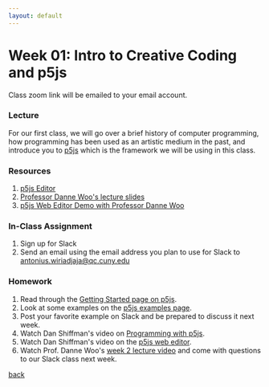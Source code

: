 ```yaml
---
layout: default
---
```


# Week 01: Intro to Creative Coding and p5js

Class zoom link will be emailed to your email account.

### Lecture
For our first class, we will go over a brief history of computer programming, how programming has been used as an artistic medium in the past, and introduce you to [p5js](https://p5js.org/) which is the framework we will be using in this class.

### Resources
1. [p5js Editor](http://editor.p5js.org/)
2. [Professor Danne Woo's lecture slides](https://teaching-files.s3.us-east-2.amazonaws.com/creativecoding/lectures/creativecoding_week01.pdf)
3. [p5js Web Editor Demo with Professor Danne Woo](https://www.youtube.com/watch?v=edJKmfNq8Xg)

### In-Class Assignment
1. Sign up for Slack
2. Send an email using the email address you plan to use for Slack to [antonius.wiriadjaja@qc.cuny.edu](mailto:antonius.wiriadjaja@qc.cuny.edul)

### Homework
1. Read through the [Getting Started page on p5js](https://p5js.org/get-started/).
2. Look at some examples on the [p5js examples page](https://p5js.org/examples/).
3. Post your favorite example on Slack and be prepared to discuss it next week.
4. Watch Dan Shiffman's video on [Programming with p5js](https://www.youtube.com/watch?v=yPWkPOfnGsw).
5. Watch Dan Shiffman's video on the [p5js web editor](https://www.youtube.com/watch?v=MXs1cOlidWs).
6. Watch Prof. Danne Woo's [week 2 lecture video](https://youtu.be/fbWIolOqIqM) and come with questions to our Slack class next week.

[back](./)
